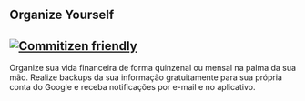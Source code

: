 Organize Yourself
---
[![Commitizen friendly](https://img.shields.io/badge/commitizen-friendly-brightgreen.svg)](http://commitizen.github.io/cz-cli/)
---
Organize sua vida financeira de forma quinzenal ou mensal na palma da sua mão. Realize backups da sua informação gratuitamente para sua própria conta do Google e receba notificações por e-mail e no aplicativo.

